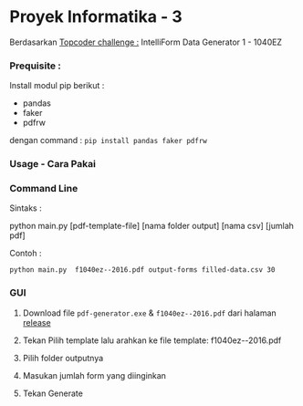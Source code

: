 # Proyek Informatika - 3
 
Berdasarkan [Topcoder challenge :](https://www.topcoder.com/challenges/fae544aa-1859-48de-b8a2-36a4e9b6b38e)  IntelliForm Data Generator 1 - 1040EZ

### Prequisite :
Install modul pip berikut :
- pandas 
- faker
- pdfrw

dengan command :
`pip install pandas faker pdfrw`

### Usage - Cara Pakai
 

### Command Line
 
Sintaks :
 
python main.py  \[pdf-template-file\] \[nama folder output\] \[nama csv\] \[jumlah pdf\]
 
Contoh :
 
`python main.py  f1040ez--2016.pdf output-forms filled-data.csv 30`
 

### GUI
 

1.  Download file `pdf-generator.exe` & `f1040ez--2016.pdf` dari halaman [release](https://github.com/Dev4302/Proyek-Informatika-3/releases/tag/Release-Windows-App) 
     
2.  Tekan Pilih template lalu arahkan ke file template: f1040ez--2016.pdf
     
3.  Pilih folder outputnya
     
4.  Masukan jumlah form yang diinginkan
     
5.  Tekan Generate
